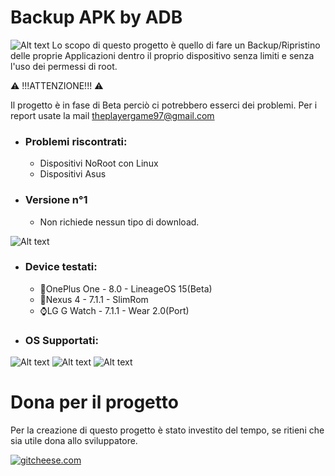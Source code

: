 # Backup APK by ADB

![Alt text](https://raw.githubusercontent.com/Fast0n/Backup_APK/master/version_v1/img/1.png?raw=true "Splashscreen")
Lo scopo di questo progetto è quello di fare un Backup/Ripristino delle proprie Applicazioni dentro il proprio dispositivo senza limiti e senza l'uso dei permessi di root. 

⚠ !!!ATTENZIONE!!! ⚠

Il progetto è in fase di Beta perciò ci potrebbero esserci dei problemi.
Per i report usate la mail theplayergame97@gmail.com

* ### Problemi riscontrati: ###
	* Dispositivi NoRoot con Linux
	* Dispositivi Asus

* ### Versione n°1 ###
  * Non richiede nessun tipo di download.

![Alt text](https://raw.githubusercontent.com/Fast0n/Backup_APK/master/version_v1/img/2.png?raw=true "Avvio script, Avvio Backup")

* ### Device testati: ###
	* 📱OnePlus One - 8.0 - LineageOS 15(Beta)
	* 📱Nexus 4 - 7.1.1 - SlimRom
	* ⌚️LG G Watch - 7.1.1 - Wear 2.0(Port)


* ### OS Supportati: ###
![Alt text](https://raw.githubusercontent.com/Fast0n/Backup_APK/master/os_support/linux.png?raw=true "linux") ![Alt text](https://raw.githubusercontent.com/Fast0n/Backup_APK/master/os_support/osx.png?raw=true "mac") ![Alt text](https://raw.githubusercontent.com/Fast0n/Backup_APK/master/os_support/windows.png?raw=true "windows")

# Dona per il progetto
Per la creazione di questo progetto è stato investito del tempo, se ritieni che sia utile dona allo sviluppatore.


[![gitcheese.com](https://s3.amazonaws.com/gitcheese-ui-master/images/badge.svg)](https://www.gitcheese.com/donate/users/5260133/repos/97053870)
